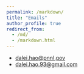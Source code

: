 ```yaml
---
permalink: /markdown/
title: "Emails"
author_profile: true
redirect_from: 
  - /md/
  - /markdown.html
---
```


* dalei.hao@pnnl.gov
* dalei.hao.93@gmail.com


<script type="text/javascript" id="clstr_globe" src="//clustrmaps.com/globe.js?d=iWTS1J4l5IyGC6l-atHWkOLgPg7MC5ADt4ZJa0rorgE"></script>


